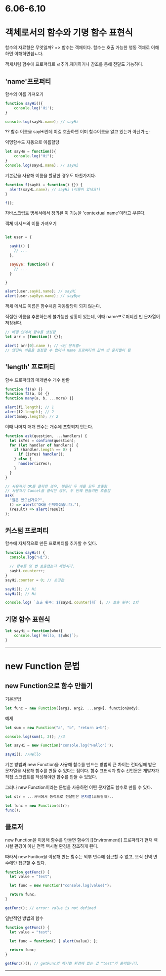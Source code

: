 # 6.06-6.10
# 객체로서의 함수와 기명 함수 표현식
함수의 자료형은 무엇일까? 
=>  함수는 객체이다. 함수는 호출 가능한 행동 객체로 이해하면 이해하면쉽ㄴ다. 

객체처럼 함수에 프로퍼티르 ㄹ추가.제거하거나 참조를 통해 전달도 가능하다. 

## 'name'프로퍼티
함수의 이름 가져오기 
``` jsx
function sayHi(){
    console.log('Hi');
}

console.log(sayHi.name); // sayHi
```

?? 함수 이름을 sayHi인데 이걸 호출하면 이미 함수이름을 알고 있는거 아닌가;;;;


익명함수도 자동으로 이름할당

``` jsx
let sayHo = function(){
    console.log("Hi");
}
console.log(sayHi.name); // sayHi
```


기본값을 사용해 이름을 할당한 경우도 마찬가지다. 

``` jsx
function f(sayHi = function() {}) {
  alert(sayHi.name); // sayHi (이름이 있네요!)
}

f();
```

자바스크립트 명세서에서 정의된 이 기능을 'contextual name'이라고 부른다. 

객체 메서드의 이름 가져오기 
``` jsx

let user = {

  sayHi() {
    // ...
  },

  sayBye: function() {
    // ...
  }

}

alert(user.sayHi.name); // sayHi
alert(user.sayBye.name); // sayBye
```

객체 메서드 이름은 함수처럼 자동할당이 되지 않는다.

적절한 이름을 추론하는게 불가능한 상황이 있는데, 이때 name프로퍼티엔 빈 문자열이 저장된다. 

``` jsx
// 배열 안에서 함수를 생성함
let arr = [function() {}];

alert( arr[0].name ); // <빈 문자열>
// 엔진이 이름을 설정할 수 없어서 name 프로퍼티의 값이 빈 문자열이 됨
```

## 'length' 프로퍼티

함수 프로퍼티의 매개변수 개수 반환
``` jsx
function f1(a) {}
function f2(a, b) {}
function many(a, b, ...more) {}

alert(f1.length); // 1
alert(f2.length); // 2
alert(many.length); // 2
```

이때 나머지 매개 변수는 개수에 포함되지 안는다. 
```jsx
function ask(question, ...handlers) {
  let isYes = confirm(question);
  for (let handler of handlers) {
    if (handler.length == 0) {
      if (isYes) handler();
    } else {
      handler(isYes);
    }
  }
}

// 사용자가 OK를 클릭한 경우, 핸들러 두 개를 모두 호출함
// 사용자가 Cancel을 클릭한 경우, 두 번째 핸들러만 호출함
ask(
  "질문 있으신가요?",
  () => alert("OK를 선택하셨습니다."),
  (result) => alert(result)
);
```

## 커스텀 프로퍼티
함수에 자체적으로 만든 프로퍼티를 추가할 수 있다. 
```jsx
function sayHi() {
  console.log("Hi");

  // 함수를 몇 번 호출했는지 세봅시다.
  sayHi.counter++;
}
sayHi.counter = 0; // 초깃값

sayHi(); // Hi
sayHi(); // Hi

console.log( `호출 횟수: ${sayHi.counter}회` ); // 호출 횟수: 2회
```

## 기명 함수 표현식
``` jsx
let sayHi = function(who){
    console.log(`Hello, ${who}`);
}
```

<hr/>

# new Function 문법

## new Function으로 함수 만들기 

기본문법
``` jsx
let func = new Function([arg1, arg2, ...argN], functionBody);
```

예제
```jsx
let sum = new Function("a", "b", "return a+b");

console.log(sum(1, 2)); //3

let sayHi = new Function('console.log("Hello")');

sayHi(); //Hello

```

기본 방법과 new Function을 사용해 함수를 만드는 방법의 큰 차이는 런타임에 받은 문자열을 사용해 함수를 만들 수 있다는 점이다. 
함수 표현식과 함수 선언문은 개발자가 직접 스크립트를 작성해야만 함수를 만들 수 있었다. 

그러나 new Function이라는 문법을 사용하면 어떤 문자열도 함수로 만들 수 있다. 

``` jsx
let str = ...서버에서 동적으로 전달받은 문자열(코드형태)..

let func = new Function(str);
func();
```

## 클로저
new Function을 이용해 함수를 만들면 함수의 [[Environment]] 프로퍼티가 현재 렉시컬 환경이 아닌 전역 렉시컬 환경을 참조하게 된다. 

따라서 new Funtion을 이용해 만든 함수는 외부 변수에 접근할 수 없고, 오직 전역 변수에만 접근할 수 있다. 

``` jsx
function getFunc() {
  let value = "test";

  let func = new Function("console.log(value)");

  return func;
}

getFunc(); // error: value is not defined

```

일반적인 방법의 함수 
``` jsx
function getFunc() {
  let value = "test";

  let func = function() { alert(value); };

  return func;
}

getFunc()(); // getFunc의 렉시컬 환경에 있는 값 "test"가 출력됩니다.
```

<hr/>
